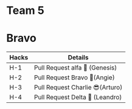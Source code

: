 # Team 5
# Bravo


| Hacks  | Details |
| ------------- | ------------- |
| H-1  | Pull Request alfa 🤺 (Genesis) |
| H-2  | Pull Request Bravo 🐰(Angie) |
| H-3  | Pull Request Charlie 😎(Arturo) |
| H-4  | Pull Request Delta 🪼 (Leandro) |
